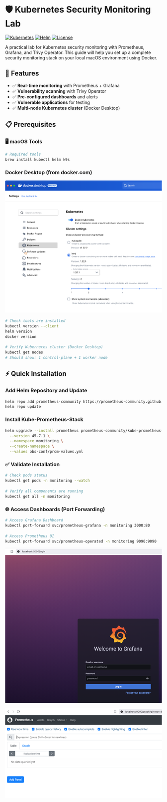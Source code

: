 # 🛡️ Kubernetes Security Monitoring Lab

[![Kubernetes](https://img.shields.io/badge/Kubernetes-≥_1.25-326ce5.svg)](https://kubernetes.io/)
[![Helm](https://img.shields.io/badge/Helm-≥_3.0-0f1689.svg)](https://helm.sh/)
[![License](https://img.shields.io/badge/License-MIT-yellow.svg)](LICENSE)

A practical lab for Kubernetes security monitoring with Prometheus, Grafana, and Trivy Operator. This guide will help you set up a complete security monitoring stack on your local macOS environment using Docker.

## 🚀 Features

- ✅ **Real-time monitoring** with Prometheus + Grafana
- ✅ **Vulnerability scanning** with Trivy Operator  
- ✅ **Pre-configured dashboards** and alerts
- ✅ **Vulnerable applications** for testing
- ✅ **Multi-node Kubernetes cluster** (Docker Desktop)

## 📋 Prerequisites

### 🖥️ macOS Tools
```bash
# Required tools
brew install kubectl helm k9s
```

### Docker Desktop (from docker.com)
![k8s-docker](./images/k8s-docker.png)

```bash
# Check tools are installed
kubectl version --client
helm version
docker version

# Verify Kubernetes cluster (Docker Desktop)
kubectl get nodes
# Should show: 1 control-plane + 1 worker node
```

## ⚡ Quick Installation

### Add Helm Repository and Update
```bash
helm repo add prometheus-community https://prometheus-community.github.io/helm-charts
helm repo update
```

### Install Kube-Prometheus-Stack
```bash
helm upgrade --install prometheus prometheus-community/kube-prometheus-stack \
  --version 45.7.1 \
  --namespace monitoring \
  --create-namespace \
  --values obs-conf/prom-values.yml
```

### ✅ Validate Installation
```bash
# Check pods status
kubectl get pods -n monitoring --watch

# Verify all components are running
kubectl get all -n monitoring
```

### 🌐 Access Dashboards (Port Forwarding)
```bash
# Access Grafana Dashboard
kubectl port-forward svc/prometheus-grafana -n monitoring 3000:80

# Access Prometheus UI
kubectl port-forward svc/prometheus-operated -n monitoring 9090:9090
```

![grafana-dash](./images/grafana-dash.png)

![prometheus-dash](./images/prometheus-dash.png)